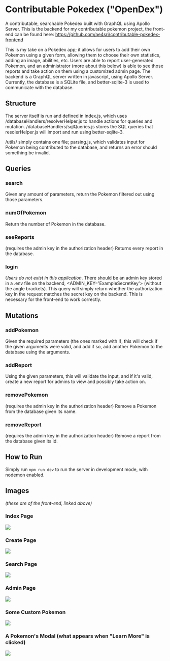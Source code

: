 # Contributable Pokedex ("OpenDex")
A contributable, searchable Pokedex built with GraphQL using Apollo Server. This is the backend for my contributable pokemon project, the front-end can be found here: https://github.com/ae4sri/contributable-pokedex-frontend

This is my take on a Pokedex app; it allows for users to add their own Pokemon using a given form, allowing them to choose their own statistics, adding an image, abilities, etc. Users are able to report user-generated Pokemon, and an administrator (more about this below) is able to see those reports and take action on them using a customized admin page.
The backend is a GraphQL server written in javascript, using Apollo Server. Currently, the database is a SQLite file, and better-sqlite-3 is used to communicate with the database. 

## Structure

The server itself is run and defined in index.js, which uses /databaseHandlers/resolverHelper.js to handle actions for queries and mutation. /databaseHandlers/sqlQueries.js stores the SQL queries that resolerHelper.js will import and run using better-sqlite-3.

/utils/ simply contains one file; parsing.js, which validates input for Pokemon being contributed to the database, and returns an error should something be invalid.

## Queries 
### search
Given any amount of parameters, return the Pokemon filtered out using those parameters.

### numOfPokemon
Return the number of Pokemon in the database.

### seeReports
(requires the admin key in the authorization header)
Returns every report in the database.

### login
*Users do not exist in this application*. There should be an admin key stored in a .env file on the backend, <ADMIN_KEY='ExampleSecretKey'> (without the angle brackets). This query will simply return whether the authorization key in the request matches the secret key on the backend. This is necessary for the front-end to work correctly.

## Mutations

### addPokemon

Given the required parameters (the ones marked with !), this will check if the given arguments were valid, and add if so, add another Pokemon to the database using the arguments.

### addReport

Using the given parameters, this will validate the input, and if it's valid, create a new report for admins to view and possibly take action on.

### removePokemon
(requires the admin key in the authorization header)
Remove a Pokemon from the database given its name.

### removeReport
(requires the admin key in the authorization header)
Remove a report from the database given its id.

## How to Run

Simply run `npm run dev` to run the server in development mode, with nodemon enabled.

## Images
*(these are of the front-end, linked above)*

### Index Page
<img src="/readMe/index.png">

### Create Page
<img src="/readMe/createPage.png">

### Search Page
<img src="/readMe/searchPage.png">

### Admin Page
<img src="/readMe/reportsPage.png">

### Some Custom Pokemon
<img src="/readMe/customPokemon.png">

### A Pokemon's Modal (what appears when "Learn More" is clicked)
<img src="/readMe/kirbyModal.png">

